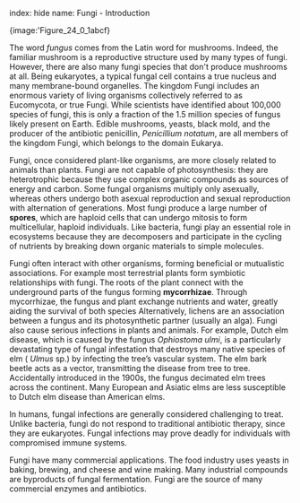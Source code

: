 index: hide
name: Fungi - Introduction


{image:'Figure_24_0_1abcf}
        

The word  *fungus* comes from the Latin word for mushrooms.  Indeed, the familiar mushroom is a reproductive structure used by many types of fungi. However, there are also many fungi species that don't produce mushrooms at all. Being eukaryotes, a typical fungal cell contains a true nucleus and many membrane-bound organelles. The kingdom Fungi includes an enormous variety of living organisms collectively referred to as Eucomycota, or true Fungi. While scientists have identified about 100,000 species of fungi, this is only a fraction of the 1.5 million species of fungus likely present on Earth. Edible mushrooms, yeasts, black mold, and the producer of the antibiotic penicillin,  *Penicillium notatum*, are all members of the kingdom Fungi, which belongs to the domain Eukarya.

Fungi, once considered plant-like organisms, are more closely related to animals than plants. Fungi are not capable of photosynthesis: they are heterotrophic because they use complex organic compounds as sources of energy and carbon. Some fungal organisms multiply only asexually, whereas others undergo both asexual reproduction and sexual reproduction with alternation of generations. Most fungi produce a large number of  **spores**, which are haploid cells that can undergo mitosis to form multicellular,  haploid individuals. Like bacteria, fungi play an essential role in ecosystems because they are decomposers and participate in the cycling of nutrients by breaking down organic materials to simple molecules.

Fungi often interact with other organisms, forming beneficial or mutualistic associations. For example most terrestrial plants form symbiotic relationships with fungi. The roots of the plant connect with the underground parts of the fungus forming  **mycorrhizae**. Through mycorrhizae, the fungus and plant exchange nutrients and water, greatly aiding the survival of both species Alternatively, lichens are an association between a fungus and its photosynthetic partner (usually an alga). Fungi also cause serious infections in plants and animals. For example, Dutch elm disease, which is caused by the fungus *Ophiostoma ulmi*, is a particularly devastating type of fungal infestation that destroys many native species of elm ( *Ulmus* sp.) by infecting the tree’s vascular system. The elm bark beetle acts as a vector,  transmitting the disease from tree to tree. Accidentally introduced in the 1900s, the fungus decimated elm trees across the continent. Many European and Asiatic elms are less susceptible to Dutch elm disease than American elms.

In humans, fungal infections are generally considered challenging to treat. Unlike bacteria, fungi do not respond to traditional antibiotic therapy, since they are eukaryotes. Fungal infections may prove deadly for individuals with compromised immune systems.

Fungi have many commercial applications. The food industry uses yeasts in baking, brewing, and cheese and wine making. Many industrial compounds are byproducts of fungal fermentation. Fungi are the source of many commercial enzymes and antibiotics.
